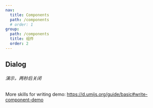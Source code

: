 ```yaml
---
nav:
  title: Components
  path: /components
  # order: 1
group:
  path: /components
  title: 组件
  order: 2
---
```


## Dialog

###### 演示，两秒后关闭
<code src="./dialog-example.jsx"></code>


<API src="/API.tsx"></API>



More skills for writing demo: https://d.umijs.org/guide/basic#write-component-demo
